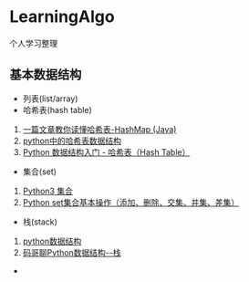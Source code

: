 # LearningAlgo
个人学习整理

## 基本数据结构

- 列表(list/array)
- 哈希表(hash table)
1. [一篇文章教你读懂哈希表-HashMap (Java) ](https://zhuanlan.zhihu.com/p/84327339)
2. [python中的哈希表数据结构](https://zhuanlan.zhihu.com/p/63527627)
3. [Python 数据结构入门 - 哈希表（Hash Table）](https://python123.io/index/topics/data_structure/hash_table)
- 集合(set)
1. [Python3 集合](https://www.runoob.com/python3/python3-set.html)
2. [Python set集合基本操作（添加、删除、交集、并集、差集）](http://c.biancheng.net/view/4400.html)
- 栈(stack)
1. [python数据结构](https://docs.python.org/zh-cn/3/tutorial/datastructures.html)
2. [码哥聊Python数据结构--栈](https://zhuanlan.zhihu.com/p/91257641)
- 
